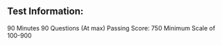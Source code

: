 ## Test Information:
90 Minutes
	90 Questions (At max)
Passing Score:
	750 Minimum
		Scale of 100-900